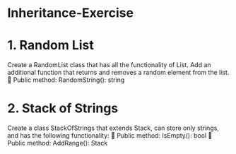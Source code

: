# Inheritance-Exercise

# 1. Random List
Create a RandomList class that has all the functionality of List<string>. Add an additional function that returns
and removes a random element from the list.
 Public method: RandomString(): string

# 2. Stack of Strings
Create a class StackOfStrings that extends Stack, can store only strings, and has the following functionality:
 Public method: IsEmpty(): bool
 Public method: AddRange(): Stack<string>
